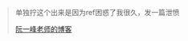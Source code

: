 > 单独拧这个出来是因为ref困惑了我很久，发一篇泄愤
>
> [阮一峰老师的博客](http://www.ruanyifeng.com/blog/2019/09/react-hooks.html)

